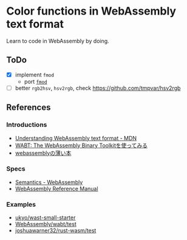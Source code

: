 # Color functions in WebAssembly text format

Learn to code in WebAssembly by doing.

## ToDo

  * [x] implement `fmod`
    * port [`fmod`](https://git.musl-libc.org/cgit/musl/tree/src/math/fmod.c)
  * [ ] better `rgb2hsv`, `hsv2rgb`, check https://github.com/tmpvar/hsv2rgb

## References

### Introductions

  * [Understanding WebAssembly text format - MDN](https://developer.mozilla.org/en-US/docs/WebAssembly/Understanding_the_text_format)
  * [WABT: The WebAssembly Binary Toolkitを使ってみる](http://qiita.com/ukyo/items/909d5132ae049c672755)
  * [webassemblyの薄い本](https://ukyo.github.io/wasm-usui-book/)

### Specs

  * [Semantics - WebAssembly](http://webassembly.org/docs/semantics/)
  * [WebAssembly Reference Manual](https://github.com/sunfishcode/wasm-reference-manual)

### Examples

  * [ukyo/wast-small-starter](https://github.com/ukyo/wast-small-starter)
  * [WebAssembly/wabt/test](https://github.com/WebAssembly/wabt/tree/master/test)
  * [joshuawarner32/rust-wasm/test](https://github.com/joshuawarner32/rust-wasm/tree/master/test)
